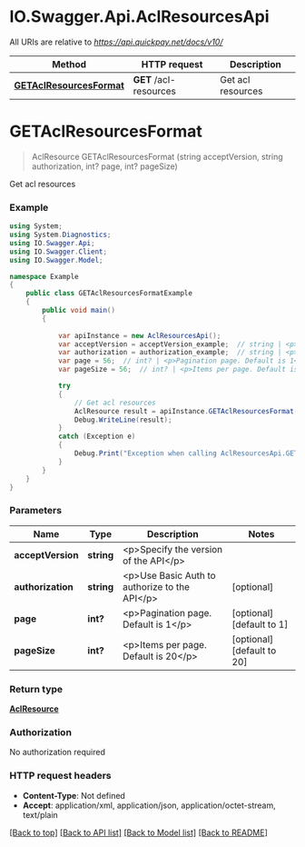 # IO.Swagger.Api.AclResourcesApi

All URIs are relative to *https://api.quickpay.net/docs/v10/*

Method | HTTP request | Description
------------- | ------------- | -------------
[**GETAclResourcesFormat**](AclResourcesApi.md#getaclresourcesformat) | **GET** /acl-resources | Get acl resources


<a name="getaclresourcesformat"></a>
# **GETAclResourcesFormat**
> AclResource GETAclResourcesFormat (string acceptVersion, string authorization, int? page, int? pageSize)

Get acl resources

 

### Example
```csharp
using System;
using System.Diagnostics;
using IO.Swagger.Api;
using IO.Swagger.Client;
using IO.Swagger.Model;

namespace Example
{
    public class GETAclResourcesFormatExample
    {
        public void main()
        {
            
            var apiInstance = new AclResourcesApi();
            var acceptVersion = acceptVersion_example;  // string | <p>Specify the version of the API</p> 
            var authorization = authorization_example;  // string | <p>Use Basic Auth to authorize to the API</p>  (optional) 
            var page = 56;  // int? | <p>Pagination page. Default is 1</p>  (optional)  (default to 1)
            var pageSize = 56;  // int? | <p>Items per page. Default is 20</p>  (optional)  (default to 20)

            try
            {
                // Get acl resources
                AclResource result = apiInstance.GETAclResourcesFormat(acceptVersion, authorization, page, pageSize);
                Debug.WriteLine(result);
            }
            catch (Exception e)
            {
                Debug.Print("Exception when calling AclResourcesApi.GETAclResourcesFormat: " + e.Message );
            }
        }
    }
}
```

### Parameters

Name | Type | Description  | Notes
------------- | ------------- | ------------- | -------------
 **acceptVersion** | **string**| &lt;p&gt;Specify the version of the API&lt;/p&gt;  | 
 **authorization** | **string**| &lt;p&gt;Use Basic Auth to authorize to the API&lt;/p&gt;  | [optional] 
 **page** | **int?**| &lt;p&gt;Pagination page. Default is 1&lt;/p&gt;  | [optional] [default to 1]
 **pageSize** | **int?**| &lt;p&gt;Items per page. Default is 20&lt;/p&gt;  | [optional] [default to 20]

### Return type

[**AclResource**](AclResource.md)

### Authorization

No authorization required

### HTTP request headers

 - **Content-Type**: Not defined
 - **Accept**: application/xml, application/json, application/octet-stream, text/plain

[[Back to top]](#) [[Back to API list]](../README.md#documentation-for-api-endpoints) [[Back to Model list]](../README.md#documentation-for-models) [[Back to README]](../README.md)

